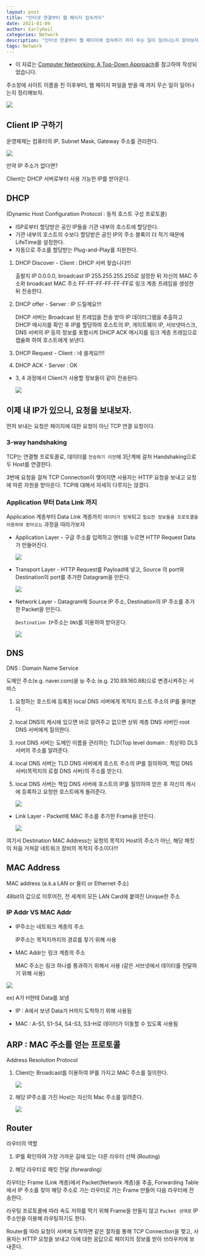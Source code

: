 ```yaml
---
layout: post
title: "인터넷 연결부터 웹 페이지 접속까지"
date: 2021-01-09
author: EarlyHail
categories: Network
description: "인터넷 연결부터 웹 페이지에 접속하기 까지 무슨 일이 일어나는지 알아보자"
tags: Network
---
```


- 이 자료는 [Computer Networking: A Top-Down Approach](https://www.pearson.com/us/higher-education/program/Kurose-Computer-Networking-A-Top-Down-Approach-7th-Edition/PGM1101673.html)를 참고하여 작성되었습니다.

주소창에 사이트 이름을 친 이후부터, 웹 페이지 파일을 받을 때 까지 무슨 일이 일어나는지 정리해보자.

![](/assets/posts/network/Process-of-Access-Website/Untitled0.png)

## Client IP 구하기

운영체제는 컴퓨터의 IP, Subnet Mask, Gateway 주소를 관리한다.

![](/assets/posts/network/Process-of-Access-Website/Untitled1.png)

만약 IP 주소가 없다면?

Client는 DHCP 서버로부터 사용 가능한 IP를 받아온다.

## DHCP

(Dynamic Host Configuration Protocol : 동적 호스트 구성 프로토콜)

- ISP로부터 할당받은 공인 IP들을 기관 내부의 호스트에 할당한다.
- 기관 내부의 호스트의 수보다 할당받은 공인 IP의 주소 블록이 더 적기 때문에 LifeTime을 설정한다.
- 자동으로 주소를 할당받는 Plug-and-Play를 지원한다.

1. DHCP Discover - Client : DHCP 서버 찾습니다!!!

   출발지 IP 0.0.0.0, broadcast IP 255.255.255.255로 설정한 뒤 자신의 MAC 주소와 broadcast MAC 주소 FF-FF-FF-FF-FF-FF로 링크 계층 프레임을 생성한 뒤 전송한다.

2. DHCP offer - Server : IP 드릴께요!!!

   DHCP 서버는 Broadcast 된 프레임을 전송 받아 IP 데이터그램을 추출하고 DHCP 메시지를 확인 후 IP를 할당하여 호스트의 IP, 게이트웨이 IP, 서브넷마스크, DNS 서버의 IP 등의 정보를 포함시켜 DHCP ACK 메시지를 링크 계층 프레임으로 캡슐화 하여 호스트에게 보낸다.

3. DHCP Request - Client : 네 쓸게요!!!!

4. DHCP ACK - Server : OK

- 3, 4 과정에서 Client가 사용할 정보들이 같이 전송된다.

  ![](/assets/posts/network/Process-of-Access-Website/Untitled2.png)

## 이제 내 IP가 있으니, 요청을 보내보자.

먼저 보내는 요청은 페이지에 대한 요청이 아닌 TCP 연결 요청이다.

### 3-way handshaking

TCP는 연결형 프로토콜로, 데이터를 `전송하기 이전`에 3단계에 걸처 Handshaking으로 두 Host를 연결한다.

3번에 요청을 걸쳐 TCP Connection이 맺어지면 사용자는 HTTP 요청을 보내고 요청에 따른 자원을 받아온다. TCP에 대해서 자세히 다루지는 않겠다.

### Application 부터 Data Link 까지

Application 계층부터 Data Link 계층까지 `데이터가 정제`되고 `필요한 정보들을 프로토콜을 이용하여 받아오는` 과정을 따라가보자

- Application Layer - 구글 주소를 입력하고 엔터를 누르면 HTTP Request Data가 만들어진다.

  ![](/assets/posts/network/Process-of-Access-Website/Untitled3.png)

- Transport Layer - HTTP Request를 Payload에 넣고, Source 의 port와 Destination의 port를 추가한 Datagram을 만든다.

  ![](/assets/posts/network/Process-of-Access-Website/Untitled4.png)

- Network Layer - Datagram에 Source IP 주소, Destination의 IP 주소를 추가한 Packet을 만든다.

  `Destination IP`주소는 `DNS`를 이용하여 받아온다.

  ![](/assets/posts/network/Process-of-Access-Website/Untitled5.png)

## DNS

DNS : Domain Name Service

도메인 주소(e.g. naver.com)을 ip 주소 (e.g. 210.89.160.88)으로 변경시켜주는 서비스

1. 요청하는 호스트에 등록된 local DNS 서버에게 목적지 호스트 주소의 IP를 물어본다.

2. local DNS의 캐시에 있으면 바로 알려주고 없으면 상위 계층 DNS 서버인 root DNS 서버에게 질의한다.

3. root DNS 서버는 도메인 이름을 관리하는 TLD(Top level domain : 최상위) DLS 서버의 주소를 알려준다.

4. local DNS 서버는 TLD DNS 서버에게 호스트 주소의 IP를 질의하여, 책임 DNS 서버(목적지의 로컬 DNS 서버)의 주소를 받는다.

5. local DNS 서버는 책임 DNS 서버에 호스트의 IP를 질의하여 얻은 후 자신의 캐시에 등록하고 요청한 호스트에게 돌려준다.

   ![](/assets/posts/network/Process-of-Access-Website/Untitled6.png)

- Link Layer - Packet에 MAC 주소를 추가한 Frame을 만든다.

  ![](/assets/posts/network/Process-of-Access-Website/Untitled7.png)

여기서 Destination MAC Address는 요청의 목적지 Host의 주소가 아닌, 해당 패킷이 처음 거쳐갈 네트워크 장비의 목적지 주소이다!!!

## MAC Address

MAC address (a.k.a LAN or 물리 or Ethernet 주소)

48bit의 값으로 이루어진, 전 세계의 모든 LAN Card에 붙여진 Unique한 주소

### IP Addr VS MAC Addr

- IP주소는 네트워크 계층의 주소

  IP주소는 목적지까지의 경로를 찾기 위해 사용

- MAC Addr는 링크 계층의 주소

  MAC 주소는 링크 하나를 통과하기 위해서 사용 (같은 서브넷에서 데이터를 전달하기 위해 사용)

![](/assets/posts/network/Process-of-Access-Website/Untitled8.png)

ex) A가 H한테 Data를 보냄

- IP : A에서 보낸 Data가 H까지 도착하기 위해 사용됨

- MAC : A-S1, S1-S4, S4-S3, S3-H로 데이터가 이동할 수 있도록 사용됨

## ARP : MAC 주소를 얻는 프로토콜

Address Resolution Protocol

1. Client는 Broadcast를 이용하여 IP를 가지고 MAC 주소를 질의한다.

   ![](/assets/posts/network/Process-of-Access-Website/Untitled9.png)

2. 해당 IP주소를 가진 Host는 자신의 Mac 주소를 알려준다.

   ![](/assets/posts/network/Process-of-Access-Website/Untitled10.png)

## Router

라우터의 역할

1. IP를 확인하여 가장 가까운 길에 있는 다른 라우터 선택 (Routing)

2. 해당 라우터로 패킷 전달 (forwarding)

라우터는 Frame (Link 계층)에서 Packet(Network 계층)을 추출, Forwarding Table에서 IP 주소를 찾아 해당 주소로 가는 라우터로 가는 Frame 만들어 다음 라우터에 전송한다.

라우팅 프로토콜에 따라 속도 저하를 막기 위해 Frame을 만들지 않고 `Packet 상태로` IP주소만을 이용해 라우팅하기도 한다.

Router를 따라 요청이 서버에 도착하면 같은 절차를 통해 TCP Connection을 맺고, 사용자는 HTTP 요청을 보내고 이에 대한 응답으로 페이지의 정보를 받아 브라우저에 보내준다.
